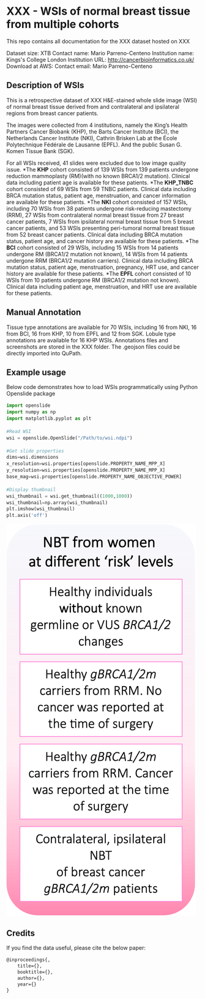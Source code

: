 

# **XXX - WSIs of normal breast tissue from multiple cohorts**
This repo contains all documentation for the XXX dataset hosted on XXX

Dataset size: XTB
Contact name: Mario Parreno-Centeno
Institution name: Kings's College London
Institution URL: http://cancerbioinformatics.co.uk/
Download at AWS: 
Contact email: Mario Parreno-Centeno

## **Description of WSIs**
This is a retrospective dataset of XXX H&E-stained whole slide image (WSI) of normal breast tissue derived from and contralateral and ipsilateral regions from breast cancer patients.

The images were collected from 4 institutions, namely the King’s Health Partners Cancer Biobank (KHP), the Barts Cancer Institute (BCI), the Netherlands Cancer Institute (NKI), Cathrin Brisken Lab at the École Polytechnique Fédérale de Lausanne (EPFL). And the public Susan G. Komen Tissue Bank (SGK).

For all WSIs received, 41 slides were excluded due to low image quality issue.
*The **KHP** cohort consisted of 139 WSIs from 139 patients undergone reduction mammoplasty (RM)(with no known BRCA1/2 mutation). Clinical data including patient age is available for these patients.
*The **KHP_TNBC** cohort consisted of 69 WSIs from 59 TNBC patients. Clinical data including BRCA mutation status, patient age, menstruation, and cancer information are available for these patients.
*The **NKI** cohort consisted of 157 WSIs, including 70 WSIs from 38 patients undergone risk-reducing mastectomy (RRM), 27 WSIs from contralateral normal breast tissue from 27 breast cancer patients, 7 WSIs from ipsilateral normal breast tissue from 5 breast cancer patients, and 53 WSIs presenting peri-tumoral normal breast tissue from 52 breast cancer patients. Clinical data including BRCA mutation status, patient age, and cancer history are available for these patients.
*The **BCI** cohort consisted of 29 WSIs, including 15 WSIs from 14 patients undergone RM (BRCA1/2 mutation not known), 14 WSIs from 14 patients undergone RRM (BRCA1/2 mutation carriers). Clinical data including BRCA mutation status, patient age, menstruation, pregnancy, HRT use, and cancer history are available for these patients.
*The **EPFL** cohort consisted of 10 WSIs from 10 patients undergone RM (BRCA1/2 mutation not known). Clinical data including patient age, menstruation, and HRT use are available for these patients.

## **Manual Annotation**
Tissue type annotations are available for 70 WSIs, including 16 from NKI, 16 from BCI, 16 from KHP, 10 from EPFL and 12 from SGK. Lobule type annotations are available for 16 KHP WSIs. Annotations files and screenshots are stored in the XXX folder. The .geojson files could be directly imported into QuPath.


## Example usage

Below code demonstrates how to load WSIs programmatically using Python Openslide package
 
 ```python
import openslide
import numpy as np
import matplotlib.pyplot as plt

#Read WSI
wsi = openslide.OpenSlide("/Path/to/wsi.ndpi")

#Get slide properties
dims=wsi.dimensions
x_resolution=wsi.properties[openslide.PROPERTY_NAME_MPP_X]
y_resolution=wsi.properties[openslide.PROPERTY_NAME_MPP_X]
base_mag=wsi.properties[openslide.PROPERTY_NAME_OBJECTIVE_POWER]

#Display thumbnail
wsi_thumbnail = wsi.get_thumbnail((1000,1000))
wsi_thumbnail=np.array(wsi_thumbnail)
plt.imshow(wsi_thumbnail)
plt.axis('off')
```

![](wsi.png)


## Credits

If you find the data useful, please cite the below paper:

    @inproceedings{,
        title={},
        booktitle={},
        author={},
        year={}
    }



